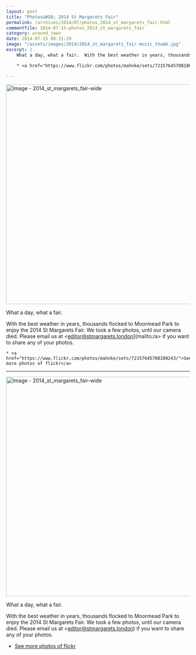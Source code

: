 ```yaml
---
layout: post
title: "Photos&#58; 2014 St Margarets Fair"
permalink: /archives/2014/07/photos_2014_st_margarets_fair.html
commentfile: 2014-07-15-photos_2014_st_margarets_fair
category: around_town
date: 2014-07-15 08:31:29
image: "/assets/images/2014/2014_st_margarets_fair-music_thumb.jpg"
excerpt: |
    What a day, what a fair.  With the best weather in years, thousands flocked to Moormead Park to enjoy the 2014 St Margarets Fair.  We took a few photos, until our camera died.  Please email us at <a href="mailto:editor@stmargarets.london">editor@stmargarets.london[/a> if you want to share any of your photos.

    * <a href="https://www.flickr.com/photos/mahnke/sets/72157645708100243/">See more photos of flickr</a>

---
```



<a href="/assets/images/2017/2014_st_margarets_fair-wide.jpg" title="Click for a larger image"><img src="/assets/images/2017/2014_st_margarets_fair-wide.jpg" width="600" alt="Image - 2014_st_margarets_fair-wide"  class="photo center"/></a>


What a day, what a fair.

With the best weather in years, thousands flocked to Moormead Park to enjoy the 2014 St Margarets Fair. We took a few photos, until our camera died. Please email us at <editor@stmargarets.london](mailto:/a> if you want to share any of your photos.

    * <a href="https://www.flickr.com/photos/mahnke/sets/72157645708100243/">See more photos of flickr</a>

---


<a href="/assets/images/2017/2014_st_margarets_fair-wide.jpg" title="Click for a larger image"><img src="/assets/images/2017/2014_st_margarets_fair-wide.jpg" width="600" alt="Image - 2014_st_margarets_fair-wide"  class="photo center"/></a>


What a day, what a fair.

With the best weather in years, thousands flocked to Moormead Park to enjoy the 2014 St Margarets Fair. We took a few photos, until our camera died. Please email us at <editor@stmargarets.london) if you want to share any of your photos.

-   [See more photos of flickr](https://www.flickr.com/photos/mahnke/sets/72157645708100243/)
